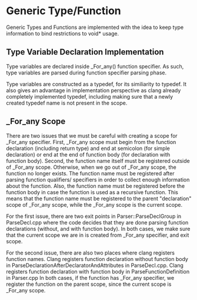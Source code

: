 # Generic Type/Function

Generic Types and Functions are implemented with the idea to keep type
information to bind restrictions to void* usage.

## Type Variable Declaration Implementation

Type variables are declared inside _For_any() function specifier. As such,
type variables are parsed during function specifier parsing phase.

Type variables are constructed as a typedef, for its similiarity to
typedef. It also gives an advantage in implementation perspective as clang
already completely implemented typedef, including making sure that a newly
created typedef name is not present in the scope. 

## _For_any Scope

There are two issues that we must be careful with creating a scope for
_For_any specifier. First, _For_any scope must begin from the function
declaration (including return type) and end at semicolon (for simple
declaration) or end at the end of function body (for declaration with function
body). Second, the function name itself must be registered outside of _For_any
scope. Otherwise, when we go out of _For_any scope, the function no longer
exists. The function name must be registered after parsing function qualifiers/
specifiers in order to collect enough information about the function. Also,
the function name must be registered before the function body in case the
function is used as a recursive function. This means that the function name
must be registered to the parent "declaration" scope of _For_any scope, while
the _For_any scope is the current scope.

For the first issue, there are two exit points in Parser::ParseDeclGroup in 
ParseDecl.cpp where the code decides that they are done parsing function
declarations (without, and with function body). In both cases, we make sure that
the current scope we are in is created from _For_any specifier, and exit scope.

For the second issue, there are also two places where clang registers function
names. Clang registers function declaration without function body in
ParseDeclarationAfterDeclaratorAndAttributes in ParseDecl.cpp. Clang registers
function declaration with function body in ParseFunctionDefinition in Parser.cpp
In both cases, if the function has _For_any specifier, we register the function on
the parent scope, since the current scope is _For_any scope.